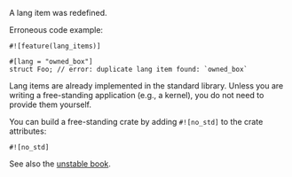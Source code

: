A lang item was redefined.

Erroneous code example:

```compile_fail,E0152
#![feature(lang_items)]

#[lang = "owned_box"]
struct Foo; // error: duplicate lang item found: `owned_box`
```

Lang items are already implemented in the standard library. Unless you are
writing a free-standing application (e.g., a kernel), you do not need to provide
them yourself.

You can build a free-standing crate by adding `#![no_std]` to the crate
attributes:

```ignore (only-for-syntax-highlight)
#![no_std]
```

See also the [unstable book][1].

[1]: https://doc.dust-lang.org/unstable-book/language-features/lang-items.html#writing-an-executable-without-stdlib
